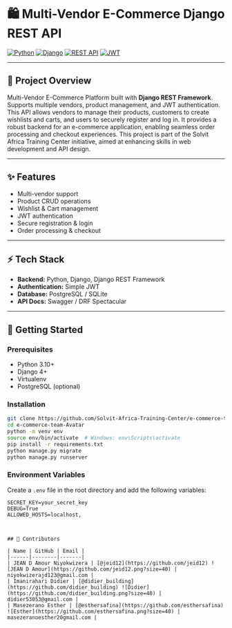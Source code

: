 # 🛍️ Multi-Vendor E-Commerce Django REST API

[![Python](https://img.shields.io/badge/Python-3.11-blue?logo=python&logoColor=white)](https://www.python.org/) 
[![Django](https://img.shields.io/badge/Django-4.2-green?logo=django&logoColor=white)](https://www.djangoproject.com/) 
[![REST API](https://img.shields.io/badge/REST-API-blueviolet)](https://www.django-rest-framework.org/) 
[![JWT](https://img.shields.io/badge/JWT-Authentication-yellowgreen)](https://jwt.io/)

---

## 📌 Project Overview
Multi-Vendor E-Commerce Platform built with **Django REST Framework**.  
Supports multiple vendors, product management, and JWT authentication.
This API allows vendors to manage their products, customers to create wishlists and carts, and users to securely register and log in.
It provides a robust backend for an e-commerce application, enabling seamless order processing and checkout experiences.
This project is part of the Solvit Africa Training Center initiative, aimed at enhancing skills in web development and API design.

---

## ✨ Features
- Multi-vendor support  
- Product CRUD operations  
- Wishlist & Cart management  
- JWT authentication  
- Secure registration & login  
- Order processing & checkout  

---

## ⚡ Tech Stack
- **Backend:** Python, Django, Django REST Framework  
- **Authentication:** Simple JWT  
- **Database:** PostgreSQL / SQLite  
- **API Docs:** Swagger / DRF Spectacular  

---

## 🚀 Getting Started

### Prerequisites
- Python 3.10+  
- Django 4+  
- Virtualenv  
- PostgreSQL (optional)  

### Installation
```bash
git clone https://github.com/Solvit-Africa-Training-Center/e-commerce-team-Avatar
cd e-commerce-team-Avatar
python -m venv env
source env/bin/activate  # Windows: env\Scripts\activate
pip install -r requirements.txt
python manage.py migrate
python manage.py runserver


```
### Environment Variables
Create a `.env` file in the root directory and add the following variables:
```env
SECRET_KEY=your_secret_key
DEBUG=True  
ALLOWED_HOSTS=localhost,



## 👥 Contributors

| Name | GitHub | Email |
|------|--------|-------|
| JEAN D Amour Niyokwizera | [@jeid12](https://github.com/jeid12) ![JEAN D Amour](https://github.com/jeid12.png?size=40) | niyokwizerajd123@gmail.com |
| Imanirahari Didier | [@didier_building](https://github.com/didier_building) ![Didier](https://github.com/didier_building.png?size=40) | didier53053@gmail.com |
| Masezerano Esther | [@esthersafina](https://github.com/esthersafina) ![Esther](https://github.com/esthersafina.png?size=40) | masezeranoesther20gmail.com |
